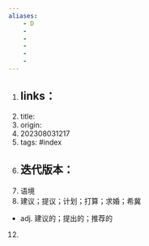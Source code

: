 ```yaml
---
aliases: 
    - D
    - 
    - 
    - 
    - 
    -
--- 
```



1. links：
    - 
2. title:
3. origin:
4. 202308031217
5. tags: #index
6. 迭代版本：
    - 
7. 语境
8. 建议；提议；计划；打算；求婚；希冀
    
- adj.
    建议的；提出的；推荐的
12. 